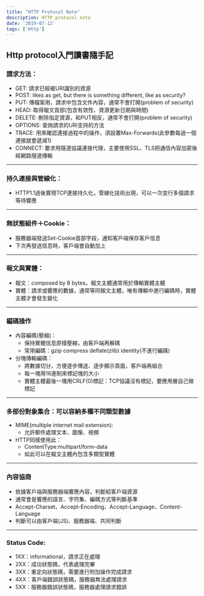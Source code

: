 ```yaml
---
title: "HTTP Protocol Note"
description: HTTP protocol note
date: '2019-07-12'
tags: ['Http']
---
```

## Http protocol入門讀書隨手記 
### 請求方法：
- GET: 請求已經被URI識別的資源
- POST: likes as get, but there is something different, like as security?
- PUT: 傳檔案用，請求中包含文件內容，通常不會打開(problem of security)
- HEAD: 取得報文首部(包含有效性、資源更新日期與時間)
- DELETE: 刪除指定資源，和PUT相反，通常不會打開(problem of security)
- OPTIONS: 查詢請求的URI支持的方法
- TRACE: 用來確認連接過程中的操作，須設置Max-Forwards(此參數每過一個連接就會遞減1)
- CONNECT: 要求用隧道協議連接代理，主要使用SSL、TLS把通信內容加密後經網路隧道傳輸

---
### 持久連接與管線化：
- HTTP1.1過後實現TCP連接持久化，管線化技術出現，可以一次並行多個請求等待響應

---
### 無狀態組件＋Cookie：
- 服務器端發送Set-Cookie首部字段，通知客戶端保存客戶信息
- 下次再發送信息時，客戶端會自動加上

---   
### 報文與實體：
- 報文：composed by 8 bytes，報文主體通常用於傳輸實體主體
- 實體：請求或響應的數據，通常等同報文主體，唯有傳輸中進行編碼時，實體主體才會發生變化

---
### 編碼操作
- 內容編碼(壓縮)：
    - 保持實體信息原樣壓縮，由客戶端再解碼
    - 常用編碼：gzip compress deflate(zlib) identity(不進行編碼)
- 分塊傳輸編碼：
    - 將數據切分，方便逐步傳送、逐步顯示頁面，客戶端再組合
    - 每一塊用16進制來標記塊的大小
    - 實體主體最後一塊用CRLF(0)標記：TCP協議沒有標記，要應用層自己做標記

---
### 多部份對象集合：可以容納多種不同類型數據
- MIME(multiple internet mail extension):
    - 允許郵件處理文本、圖像、視頻
- HTTP同樣使用此：
    - ContentType:multipart/form-data
    - 如此可以在報文主體內包含多類型實體

---
### 內容協商
- 依據客戶端與服務器端響應內容，判斷給客戶端資源
- 通常會是響應的語言、字符集、編碼方式等判斷基準
- Accept-Charset、Accept-Encoding、Accept-Language、Content-Language
- 判斷可以由客戶端(JS)、服務器端、共同判斷

---
### Status Code:
- 1XX：informational，請求正在處理
- 2XX：成功狀態碼，代表處理完畢
- 3XX：重定向狀態碼，需要進行附加操作完成請求
- 4XX：客戶端錯誤狀態碼，服務器無法處理請求
- 5XX：服務器錯誤狀態碼，服務器處理請求錯誤
